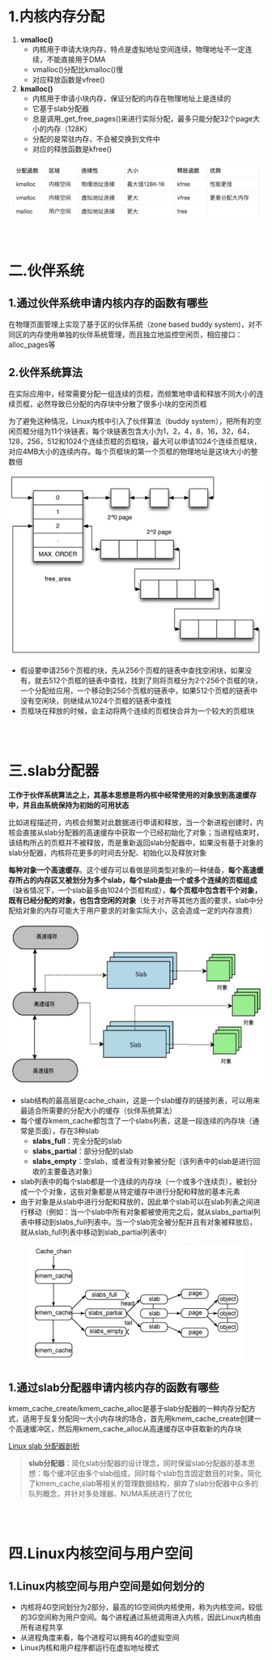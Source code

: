 
# 1.内核内存分配

1. **vmalloc()**
    * 内核用于申请大块内存，特点是虚拟地址空间连续，物理地址不一定连续，不能直接用于DMA
    * vmalloc()分配比kmalloc()慢
    * 对应释放函数是vfree()
2. **kmalloc()**
    * 内核用于申请小块内存，保证分配的内存在物理地址上是连续的
    * 它基于slab分配器
    * 总是调用_get_free_pages()来进行实际分配，最多只能分配32个page大小的内存（128K）
    * 分配的是常驻内存，不会被交换到文件中
    * 对应的释放函数是kfree()

<div align="center"> <img src="pic/2.png"/> </div>

<br>
<br>

# 二.伙伴系统

## 1.通过伙伴系统申请内核内存的函数有哪些

在物理页面管理上实现了基于区的伙伴系统（zone based buddy system)，对不同区的内存使用单独的伙伴系统管理，而且独立地监控空闲页，相应接口：alloc_pages等

## 2.伙伴系统算法

在实际应用中，经常需要分配一组连续的页框，而频繁地申请和释放不同大小的连续页框，必然导致已分配的内存块中分散了很多小块的空闲页框

为了避免这种情况，Linux内核中引入了伙伴算法（buddy system），把所有的空闲页框分组为11个块链表，每个块链表包含大小为1，2，4，8，16，32，64，128，256，512和1024个连续页框的页框块，最大可以申请1024个连续页框块，对应4MB大小的连续内存。每个页框块的第一个页框的物理地址是这块大小的整数倍

<div align="center"> <img src="pic/5.png"/> </div>

* 假设要申请256个页框的块，先从256个页框的链表中查找空闲块，如果没有，就去512个页框的链表中查找，找到了则将页框分为2个256个页框的块，一个分配给应用，一个移动到256个页框的链表中，如果512个页框的链表中没有空闲块，则继续从1024个页框的链表中查找
* 页框块在释放的时候，会主动将两个连续的页框快合并为一个较大的页框块

<br>
<br>

# 三.slab分配器

**工作于伙伴系统算法之上，其基本思想是将内核中经常使用的对象放到高速缓存中，并且由系统保持为初始的可用状态**

比如进程描述符，内核会频繁对此数据进行申请和释放，当一个新进程创建时，内核会直接从slab分配器的高速缓存中获取一个已经初始化了对象；当进程结束时，该结构所占的页框并不被释放，而是重新返回slab分配器中，如果没有基于对象的slab分配器，内核将花更多的时间去分配、初始化以及释放对象

**每种对象一个高速缓存**。这个缓存可以看做是同类型对象的一种储备，**每个高速缓存所占的内存区又被划分为多个slab，每个slab是由一个或多个连续的页框组成**（缺省情况下，一个slab最多由1024个页框构成），**每个页框中包含若干个对象，既有已经分配的对象，也包含空闲的对象**（处于对齐等其他方面的要求，slab中分配给对象的内存可能大于用户要求的对象实际大小，这会造成一定的内存浪费）

<div align="center"> <img src="pic/3.png"/> </div>

- slab结构的最高层是cache_chain，这是一个slab缓存的链接列表，可以用来最适合所需要的分配大小的缓存（伙伴系统算法）
- 每个缓存kmem_cache都包含了一个slabs列表，这是一段连续的内存块（通常是页面），存在3种slab
    + **slabs_full**：完全分配的slab
    + **slabs_partial**：部分分配的slab
    + **slabs_empty**：空slab，或者没有对象被分配（该列表中的slab是进行回收的主要备选对象）
- slab列表中的每个slab都是一个连续的内存块（一个或多个连续页），被划分成一个个对象，这些对象都是从特定缓存中进行分配和释放的基本元素
- 由于对象是从slab中进行分配和释放的，因此单个slab可以在slab列表之间进行移动（例如：当一个slab中所有对象都被使用完之后，就从slabs_partial列表中移动到slabs_full列表中。当一个slab完全被分配并且有对象被释放后，就从slab_full列表中移动到slab_partial列表中）

<div align="center"> <img src="pic/4.png"/> </div>

## 1.通过slab分配器申请内核内存的函数有哪些

kmem_cache_create/kmem_cache_alloc是基于slab分配器的一种内存分配方式，适用于反复分配同一大小内存块的场合，首先用kmem_cache_create创建一个高速缓冲区，然后用kmem_cache_alloc从高速缓存区中获取新的内存块

[Linux slab 分配器剖析](https://www.ibm.com/developerworks/cn/linux/l-linux-slab-allocator/)

> **slub分配器**：简化slab分配器的设计理念，同时保留slab分配器的基本思想：每个缓冲区由多个slab组成，同时每个slab包含固定数目的对象。简化了kmem_cache,slab等相关的管理数据结构，摒弃了slab分配器中众多的队列概念，并针对多处理器、NUMA系统进行了优化

<br>
<br>

# 四.Linux内核空间与用户空间

## 1.Linux内核空间与用户空间是如何划分的

* 内核将4G空间划分为2部分，最高的1G空间供内核使用，称为内核空间，较低的3G空间称为用户空间。每个进程通过系统调用进入内核，因此Linux内核由所有进程共享
* 从进程角度来看，每个进程可以拥有4G的虚拟空间
* Linux内核和用户程序都运行在虚拟地址模式